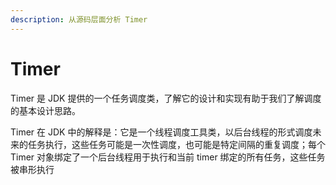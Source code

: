 ```yaml
---
description: 从源码层面分析 Timer
---
```


# Timer

Timer 是 JDK 提供的一个任务调度类，了解它的设计和实现有助于我们了解调度的基本设计思路。

Timer 在 JDK 中的解释是：它是一个线程调度工具类，以后台线程的形式调度未来的任务执行，这些任务可能是一次性调度，也可能是特定间隔的重复调度；每个 Timer 对象绑定了一个后台线程用于执行和当前 timer 绑定的所有任务，这些任务被串形执行

